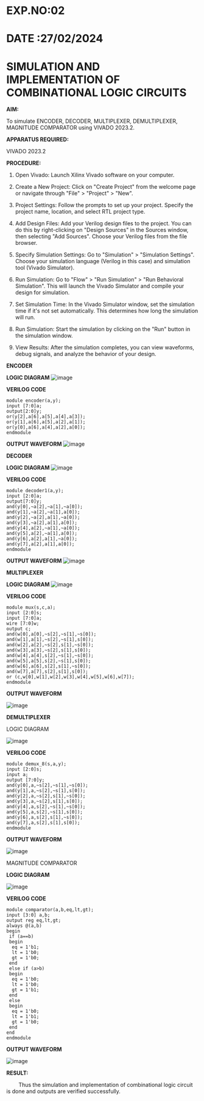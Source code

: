 # EXP.NO:02
# DATE  :27/02/2024

# SIMULATION AND IMPLEMENTATION OF COMBINATIONAL LOGIC CIRCUITS

**AIM:** 

To simulate ENCODER, DECODER, MULTIPLEXER, DEMULTIPLEXER, MAGNITUDE COMPARATOR using VIVADO 2023.2.

**APPARATUS REQUIRED:** 

VIVADO 2023.2

**PROCEDURE:**

1. Open Vivado: Launch Xilinx Vivado software on your computer.

2. Create a New Project: Click on "Create Project" from the welcome page or navigate through "File" > "Project" > "New".

3. Project Settings: Follow the prompts to set up your project. Specify the project name, location, and select RTL project type.

4. Add Design Files: Add your Verilog design files to the project. You can do this by right-clicking on "Design Sources" in the Sources window, then selecting "Add Sources". Choose your Verilog files from the file browser.

5. Specify Simulation Settings: Go to "Simulation" > "Simulation Settings". Choose your simulation language (Verilog in this case) and simulation tool (Vivado Simulator).

6. Run Simulation: Go to "Flow" > "Run Simulation" > "Run Behavioral Simulation". This will launch the Vivado Simulator and compile your design for simulation.

7. Set Simulation Time: In the Vivado Simulator window, set the simulation time if it's not set automatically. This determines how long the simulation will run.

8. Run Simulation: Start the simulation by clicking on the "Run" button in the simulation window.

9. View Results: After the simulation completes, you can view waveforms, debug signals, and analyze the behavior of your design.

**ENCODER**

**LOGIC DIAGRAM**
![image](https://github.com/REkha18s/VLSI-LAB-EXP-2/assets/161815097/2e8f1810-ca75-4699-9c0b-51048fa99931)

 
**VERILOG CODE**
```
module encoder(a,y);
input [7:0]a;
output[2:0]y;
or(y[2],a[6],a[5],a[4],a[3]);
or(y[1],a[6],a[5],a[2],a[1]);
or(y[0],a[6],a[4],a[2],a[0]);
endmodule
```
**OUTPUT WAVEFORM**
![image](https://github.com/REkha18s/VLSI-LAB-EXP-2/assets/161815097/848b6dee-a959-4f43-bfd8-e2e33eb0cb4c)


**DECODER**

**LOGIC DIAGRAM**
![image](https://github.com/REkha18s/VLSI-LAB-EXP-2/assets/161815097/eeaa2ee1-69ed-475d-ba0b-35793e3f6e9c)


**VERILOG CODE**
```
module decoder1(a,y);
input [2:0]a;
output[7:0]y;
and(y[0],~a[2],~a[1],~a[0]);
and(y[1],~a[2],~a[1],a[0]);
and(y[2],~a[2],a[1],~a[0]);
and(y[3],~a[2],a[1],a[0]);
and(y[4],a[2],~a[1],~a[0]);
and(y[5],a[2],~a[1],a[0]);
and(y[6],a[2],a[1],~a[0]);
and(y[7],a[2],a[1],a[0]);
endmodule
```
**OUTPUT WAVEFORM**
![image](https://github.com/REkha18s/VLSI-LAB-EXP-2/assets/161815097/02b6f72e-c9c4-4098-b2ff-7ef56c9ca106)


**MULTIPLEXER**

**LOGIC DIAGRAM** 
 ![image](https://github.com/REkha18s/VLSI-LAB-EXP-2/assets/161815097/4b929430-dd40-49dd-b429-018c8305a317)


**VERILOG CODE**
```
module mux(s,c,a);
input [2:0]s;
input [7:0]a;
wire [7:0]w;
output c;
and(w[0],a[0],~s[2],~s[1],~s[0]);
and(w[1],a[1],~s[2],~s[1],s[0]);
and(w[2],a[2],~s[2],s[1],~s[0]);
and(w[3],a[3],~s[2],s[1],s[0]);
and(w[4],a[4],s[2],~s[1],~s[0]);
and(w[5],a[5],s[2],~s[1],s[0]);
and(w[6],a[6],s[2],s[1],~s[0]);
and(w[7],a[7],s[2],s[1],s[0]);
or (c,w[0],w[1],w[2],w[3],w[4],w[5],w[6],w[7]);
endmodule
```
**OUTPUT WAVEFORM**

![image](https://github.com/REkha18s/VLSI-LAB-EXP-2/assets/161815097/2f86ed68-bd2d-47c6-9cfc-a89456b7ef75)

 
**DEMULTIPLEXER**

LOGIC DIAGRAM 

![image](https://github.com/REkha18s/VLSI-LAB-EXP-2/assets/161815097/bcde5ecd-f84b-4b7c-8637-265dc53f43c1)

 
**VERILOG CODE**
```
module demux_8(s,a,y);
input [2:0]s;
input a;
output [7:0]y;
and(y[0],a,~s[2],~s[1],~s[0]);
and(y[1],a,~s[2],~s[1],s[0]);
and(y[2],a,~s[2],s[1],~s[0]);
and(y[3],a,~s[2],s[1],s[0]);
and(y[4],a,s[2],~s[1],~s[0]);
and(y[5],a,s[2],~s[1],s[0]);
and(y[6],a,s[2],s[1],~s[0]);
and(y[7],a,s[2],s[1],s[0]);
endmodule
```
**OUTPUT WAVEFORM**

![image](https://github.com/REkha18s/VLSI-LAB-EXP-2/assets/161815097/1601743a-a87d-40b6-bc8a-5ddde297d927)

MAGNITUDE COMPARATOR

**LOGIC DIAGRAM** 

![image](https://github.com/REkha18s/VLSI-LAB-EXP-2/assets/161815097/f9e418b2-b601-42ca-9c2c-a3d5273c0c7b)

**VERILOG CODE**
```
module comparator(a,b,eq,lt,gt);
input [3:0] a,b;
output reg eq,lt,gt;
always @(a,b)
begin
 if (a==b)
 begin
  eq = 1'b1;
  lt = 1'b0;
  gt = 1'b0;
 end
 else if (a>b)
 begin
  eq = 1'b0;
  lt = 1'b0;
  gt = 1'b1;
 end
 else
 begin
  eq = 1'b0;
  lt = 1'b1;
  gt = 1'b0;
 end
end 
endmodule
```
**OUTPUT WAVEFORM**

![image](https://github.com/REkha18s/VLSI-LAB-EXP-2/assets/161815097/a2c7d3bb-72b2-40f3-aebd-c9611d3b407d)


**RESULT:**

   Thus the simulation and implementation of combinational logic circuit is done and outputs are verified successfully.



